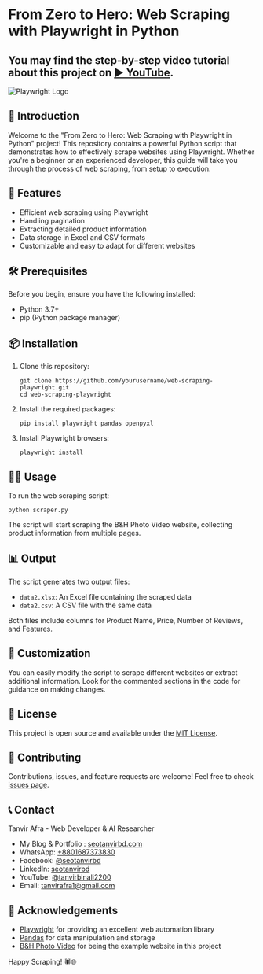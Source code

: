 # From Zero to Hero: Web Scraping with Playwright in Python
## You may find the step-by-step video tutorial about this project on [▶️ YouTube](https://youtu.be/jx2Q_EpY8pA).

![Playwright Logo](https://playwright.dev/img/playwright-logo.svg)

## 🚀 Introduction

Welcome to the "From Zero to Hero: Web Scraping with Playwright in Python" project! This repository contains a powerful Python script that demonstrates how to effectively scrape websites using Playwright. Whether you're a beginner or an experienced developer, this guide will take you through the process of web scraping, from setup to execution.

## 🌟 Features

- Efficient web scraping using Playwright
- Handling pagination
- Extracting detailed product information
- Data storage in Excel and CSV formats
- Customizable and easy to adapt for different websites

## 🛠️ Prerequisites

Before you begin, ensure you have the following installed:
- Python 3.7+
- pip (Python package manager)

## 📦 Installation

1. Clone this repository:
   ```
   git clone https://github.com/yourusername/web-scraping-playwright.git
   cd web-scraping-playwright
   ```

2. Install the required packages:
   ```
   pip install playwright pandas openpyxl
   ```

3. Install Playwright browsers:
   ```
   playwright install
   ```

## 🏃‍♂️ Usage

To run the web scraping script:

```
python scraper.py
```

The script will start scraping the B&H Photo Video website, collecting product information from multiple pages.

## 📊 Output

The script generates two output files:
- `data2.xlsx`: An Excel file containing the scraped data
- `data2.csv`: A CSV file with the same data

Both files include columns for Product Name, Price, Number of Reviews, and Features.

## 🧰 Customization

You can easily modify the script to scrape different websites or extract additional information. Look for the commented sections in the code for guidance on making changes.

## 📝 License

This project is open source and available under the [MIT License](LICENSE).

## 🤝 Contributing

Contributions, issues, and feature requests are welcome! Feel free to check [issues page](https://github.com/yourusername/web-scraping-playwright/issues).

## 📞 Contact

Tanvir Afra - Web Developer & AI Researcher

- My Blog & Portfolio : [seotanvirbd.com](https://seotanvirbd.com/)
- WhatsApp: [+8801687373830](https://api.whatsapp.com/send?phone=8801687373830)
- Facebook: [@seotanvirbd](https://www.facebook.com/seotanvirbd)
- LinkedIn: [seotanvirbd](https://www.linkedin.com/in/seotanvirbd/)
- YouTube: [@tanvirbinali2200](https://www.youtube.com/@tanvirbinali2200)
- Email: tanvirafra1@gmail.com

## 🙏 Acknowledgements

- [Playwright](https://playwright.dev/) for providing an excellent web automation library
- [Pandas](https://pandas.pydata.org/) for data manipulation and storage
- [B&H Photo Video](https://www.bhphotovideo.com/) for being the example website in this project

Happy Scraping! 🕷️🌐
